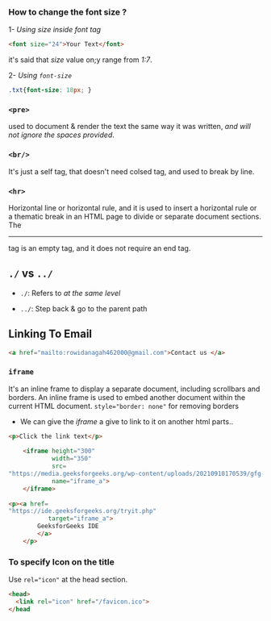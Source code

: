 ### How to change the font size ?

1- _Using size inside *font* tag_

```html
<font size="24">Your Text</font>
```
it's said that _size_ value on;y range from _1:7_.


2- _Using `font-size`_
 
```css 
.txt{font-size: 18px; } 
```

### `<pre>`

used to document & render the text the same way it was written, _and will not ignore the spaces provided_.

### `<br/>`
It's just a self tag, that doesn't need colsed tag, and used to break by line.

### `<hr>`
Horizontal line or horizontal rule, and it is used to insert a horizontal rule or a thematic break in an HTML page to divide or separate document sections. The <hr> tag is an empty tag, and it does not require an end tag.



## `./` vs `../`

- `./`: Refers to _at the same level_

- `../`: Step back & go to the parent path

## Linking To Email

```html
<a href="mailto:rowidanagah462000@gmail.com">Contact us </a>
``` 

### `iframe` 

It's an inline frame to display a separate document, including scrollbars and borders. An inline frame is used to embed another document within the current HTML document. 
`style="border: none"` for removing borders

- We can give the _iframe_ a give to link to it on another html parts..
```html
<p>Click the link text</p>
 
    <iframe height="300"
            width="350"
            src=
"https://media.geeksforgeeks.org/wp-content/uploads/20210910170539/gfg-221x300.png"
            name="iframe_a">
    </iframe>
     
<p><a href=
"https://ide.geeksforgeeks.org/tryit.php"
           target="iframe_a">
        GeeksforGeeks IDE
        </a>
    </p>
```


### To specify Icon on the title

Use `rel="icon"` at the head section.

```html 
<head>
  <link rel="icon" href="/favicon.ico">
</head
```




